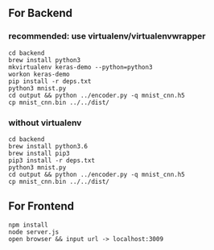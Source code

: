 ## For Backend

### recommended: use virtualenv/virtualenvwrapper
```
cd backend
brew install python3
mkvirtualenv keras-demo --python=python3
workon keras-demo
pip install -r deps.txt
python3 mnist.py
cd output && python ../encoder.py -q mnist_cnn.h5
cp mnist_cnn.bin ../../dist/
```

### without virtualenv
```
cd backend
brew install python3.6
brew install pip3
pip3 install -r deps.txt
python3 mnist.py
cd output && python ../encoder.py -q mnist_cnn.h5
cp mnist_cnn.bin ../../dist/
```


## For Frontend
```
npm install
node server.js
open browser && input url -> localhost:3009
```
